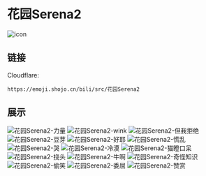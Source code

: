 # 花园Serena2
![icon](https://emoji.shojo.cn/bili/src/花园Serena2/icon.png)
## 链接
Cloudflare:
```
https://emoji.shojo.cn/bili/src/花园Serena2
```
## 展示
![花园Serena2-力量](https://emoji.shojo.cn/bili/src/花园Serena2/花园Serena2-力量.png)
![花园Serena2-wink](https://emoji.shojo.cn/bili/src/花园Serena2/花园Serena2-wink.png)
![花园Serena2-但我拒绝](https://emoji.shojo.cn/bili/src/花园Serena2/花园Serena2-但我拒绝.png)
![花园Serena2-豆芽](https://emoji.shojo.cn/bili/src/花园Serena2/花园Serena2-豆芽.png)
![花园Serena2-好耶](https://emoji.shojo.cn/bili/src/花园Serena2/花园Serena2-好耶.png)
![花园Serena2-慌乱](https://emoji.shojo.cn/bili/src/花园Serena2/花园Serena2-慌乱.png)
![花园Serena2-哭](https://emoji.shojo.cn/bili/src/花园Serena2/花园Serena2-哭.png)
![花园Serena2-冷漠](https://emoji.shojo.cn/bili/src/花园Serena2/花园Serena2-冷漠.png)
![花园Serena2-猫瞪口呆](https://emoji.shojo.cn/bili/src/花园Serena2/花园Serena2-猫瞪口呆.png)
![花园Serena2-挠头](https://emoji.shojo.cn/bili/src/花园Serena2/花园Serena2-挠头.png)
![花园Serena2-牛啊](https://emoji.shojo.cn/bili/src/花园Serena2/花园Serena2-牛啊.png)
![花园Serena2-奇怪知识](https://emoji.shojo.cn/bili/src/花园Serena2/花园Serena2-奇怪知识.png)
![花园Serena2-偷笑](https://emoji.shojo.cn/bili/src/花园Serena2/花园Serena2-偷笑.png)
![花园Serena2-委屈](https://emoji.shojo.cn/bili/src/花园Serena2/花园Serena2-委屈.png)
![花园Serena2-赞赏](https://emoji.shojo.cn/bili/src/花园Serena2/花园Serena2-赞赏.png)
